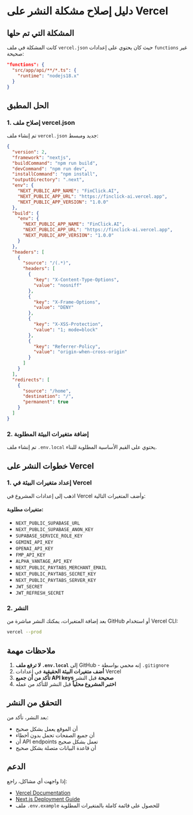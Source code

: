 # دليل إصلاح مشكلة النشر على Vercel

## المشكلة التي تم حلها
كانت المشكلة في ملف `vercel.json` حيث كان يحتوي على إعدادات `functions` غير صحيحة:

```json
"functions": {
  "src/app/api/**/*.ts": {
    "runtime": "nodejs18.x"
  }
}
```

## الحل المطبق

### 1. إصلاح ملف vercel.json
تم إنشاء ملف `vercel.json` جديد ومبسط:

```json
{
  "version": 2,
  "framework": "nextjs",
  "buildCommand": "npm run build",
  "devCommand": "npm run dev",
  "installCommand": "npm install",
  "outputDirectory": ".next",
  "env": {
    "NEXT_PUBLIC_APP_NAME": "FinClick.AI",
    "NEXT_PUBLIC_APP_URL": "https://finclick-ai.vercel.app",
    "NEXT_PUBLIC_APP_VERSION": "1.0.0"
  },
  "build": {
    "env": {
      "NEXT_PUBLIC_APP_NAME": "FinClick.AI",
      "NEXT_PUBLIC_APP_URL": "https://finclick-ai.vercel.app",
      "NEXT_PUBLIC_APP_VERSION": "1.0.0"
    }
  },
  "headers": [
    {
      "source": "/(.*)",
      "headers": [
        {
          "key": "X-Content-Type-Options",
          "value": "nosniff"
        },
        {
          "key": "X-Frame-Options",
          "value": "DENY"
        },
        {
          "key": "X-XSS-Protection",
          "value": "1; mode=block"
        },
        {
          "key": "Referrer-Policy",
          "value": "origin-when-cross-origin"
        }
      ]
    }
  ],
  "redirects": [
    {
      "source": "/home",
      "destination": "/",
      "permanent": true
    }
  ]
}
```

### 2. إضافة متغيرات البيئة المطلوبة
تم إنشاء ملف `.env.local` يحتوي على القيم الأساسية المطلوبة للبناء.

## خطوات النشر على Vercel

### 1. إعداد متغيرات البيئة في Vercel
اذهب إلى إعدادات المشروع في Vercel وأضف المتغيرات التالية:

#### متغيرات مطلوبة:
- `NEXT_PUBLIC_SUPABASE_URL`
- `NEXT_PUBLIC_SUPABASE_ANON_KEY`
- `SUPABASE_SERVICE_ROLE_KEY`
- `GEMINI_API_KEY`
- `OPENAI_API_KEY`
- `FMP_API_KEY`
- `ALPHA_VANTAGE_API_KEY`
- `NEXT_PUBLIC_PAYTABS_MERCHANT_EMAIL`
- `NEXT_PUBLIC_PAYTABS_SECRET_KEY`
- `NEXT_PUBLIC_PAYTABS_SERVER_KEY`
- `JWT_SECRET`
- `JWT_REFRESH_SECRET`

### 2. النشر
بعد إضافة المتغيرات، يمكنك النشر مباشرة من GitHub أو استخدام Vercel CLI:

```bash
vercel --prod
```

## ملاحظات مهمة

1. **لا ترفع ملف `.env.local`** إلى GitHub - إنه محمي بواسطة `.gitignore`
2. **أضف متغيرات البيئة الحقيقية** في إعدادات Vercel
3. **تأكد من أن جميع API keys صحيحة** قبل النشر
4. **اختبر المشروع محلياً** قبل النشر للتأكد من عمله

## التحقق من النشر
بعد النشر، تأكد من:
- أن الموقع يعمل بشكل صحيح
- أن جميع الصفحات تحمل بدون أخطاء
- أن API endpoints تعمل بشكل صحيح
- أن قاعدة البيانات متصلة بشكل صحيح

## الدعم
إذا واجهت أي مشاكل، راجع:
- [Vercel Documentation](https://vercel.com/docs)
- [Next.js Deployment Guide](https://nextjs.org/docs/deployment)
- ملف `.env.example` للحصول على قائمة كاملة بالمتغيرات المطلوبة
